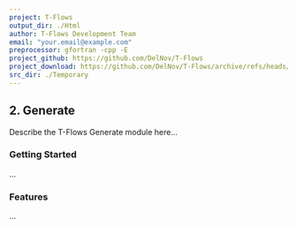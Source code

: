 ```yaml
---
project: T-Flows
output_dir: ./Html
author: T-Flows Development Team
email: "your.email@example.com"
preprocessor: gfortran -cpp -E
project_github: https://github.com/DelNov/T-Flows
project_download: https://github.com/DelNov/T-Flows/archive/refs/heads/main.zip
src_dir: ./Temporary
---
```


<!-- This is a comment -->
<!-- <div style="text-align: center;">                                                        -->
<!-- <p><img alt="T-Flows Logo" src="../../../logo_100_percent.png" title="Program Logo"></p> -->
<!-- </div>                                                                                   -->

## 2. Generate

Describe the T-Flows Generate module here...

### Getting Started

...

### Features

...

